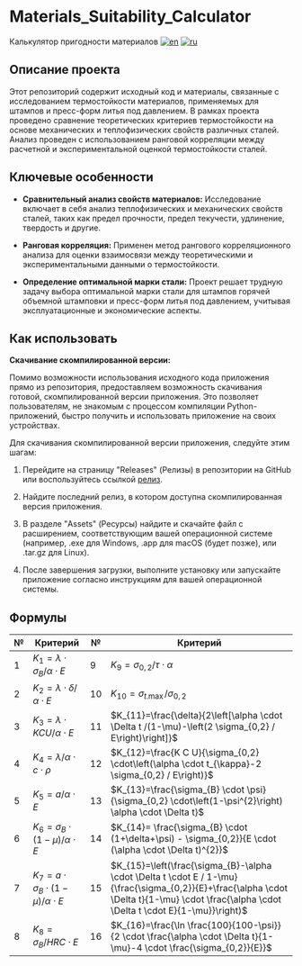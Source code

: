 # Materials_Suitability_Calculator
Калькулятор пригодности материалов
[![en](https://img.shields.io/badge/lang-en-red.svg)](https://github.com/teslaproduuction/Materials_Suitability_Calculator/blob/master/README_EN.md)
[![ru](https://img.shields.io/badge/lang-ru-yellow.svg)](https://github.com/teslaproduuction/Materials_Suitability_Calculator/blob/master/README.md)

## Описание проекта

Этот репозиторий содержит исходный код и материалы, связанные с исследованием термостойкости материалов, применяемых для штампов и пресс-форм литья под давлением. В рамках проекта проведено сравнение теоретических критериев термостойкости на основе механических и теплофизических свойств различных сталей. Анализ проведен с использованием ранговой корреляции между расчетной и экспериментальной оценкой термостойкости сталей.

## Ключевые особенности

- **Сравнительный анализ свойств материалов:** Исследование включает в себя анализ теплофизических и механических свойств сталей, таких как предел прочности, предел текучести, удлинение, твердость и другие.
  
- **Ранговая корреляция:** Применен метод рангового корреляционного анализа для оценки взаимосвязи между теоретическими и экспериментальными данными о термостойкости.

- **Определение оптимальной марки стали:** Проект решает трудную задачу выбора оптимальной марки стали для штампов горячей объемной штамповки и пресс-форм литья под давлением, учитывая эксплуатационные и экономические аспекты.

## Как использовать

**Скачивание скомпилированной версии:**

Помимо возможности использования исходного кода приложения прямо из репозитория, предоставляем возможность скачивания готовой, скомпилированной версии приложения. Это позволяет пользователям, не знакомым с процессом компиляции Python-приложений, быстро получить и использовать приложение на своих устройствах.

Для скачивания скомпилированной версии приложения, следуйте этим шагам:

1. Перейдите на страницу "Releases" (Релизы) в репозитории на GitHub или воспользуйтесь ссылкой [релиз](https://github.com/teslaproduuction/Materials_Suitability_Calculator/releases/).

2. Найдите последний релиз, в котором доступна скомпилированная версия приложения.

3. В разделе "Assets" (Ресурсы) найдите и скачайте файл с расширением, соответствующим вашей операционной системе (например, .exe для Windows, .app для macOS (будет позже), или .tar.gz для Linux).

4. После завершения загрузки, выполните установку или запускайте приложение согласно инструкциям для вашей операционной системы.


## Формулы

| № | Критерий | № | Критерий |
|---|----------|---|----------|
| 1 | $K_{1}=\lambda \cdot \sigma_{B} / \alpha \cdot E$ | 9 | $K_{9}=\sigma_{0,2} / \tau \cdot \alpha$ |
| 2 | $K_{2}=\lambda \cdot \delta / \alpha \cdot E$ | 10 | $K_{10}=\sigma_{t . \max } / \sigma_{0,2}$ |
| 3 | $K_{3}=\lambda \cdot K C U / \alpha \cdot E$ | 11 | $K_{11}=\frac{\delta}{2\left[\alpha \cdot \Delta t /(1-\mu)-\left(2 \sigma_{0,2} / E\right)\right]}$ |
| 4 | $K_{4}=\lambda / \alpha \cdot c \cdot \rho$ | 12 | $K_{12}=\frac{K C U}{\sigma_{0,2} \cdot\left(\alpha \cdot t_{\kappa}-2 \sigma_{0,2} / E\right)}$ |
| 5 | $K_{5}=a / \alpha \cdot E$ | 13 | $K_{13}=\frac{\sigma_{B} \cdot \psi}{\sigma_{0,2} \cdot\left(1-\psi^{2}\right) \alpha \cdot \Delta t}$ |
| 6 | $K_{6}=\sigma_{B} \cdot(1-\mu) / \alpha \cdot E$ | 14 | $K_{14}= \frac{\sigma_{B} \cdot (1+\delta+\psi) - \sigma_{0,2}}{E \cdot (\alpha \cdot \Delta t)^{2}}$ |
| 7 | $K_{7}=a \cdot \sigma_{B} \cdot(1-\mu) / \alpha \cdot E$ | 15 | $K_{15}=\left(\frac{\sigma_{B}-\alpha \cdot \Delta t \cdot E / 1-\mu}{\frac{\sigma_{0,2}}{E}+\frac{\alpha \cdot \Delta t}{1-\mu} \cdot \frac{\alpha \cdot \Delta t \cdot E}{1-\mu}}\right)$ |
| 8 | $K_{8}=\sigma_{B} / H R C \cdot E$ | 16 | $K_{16}=\frac{\ln \frac{100}{100-\psi}}{2 \cdot \frac{\alpha \cdot \Delta t}{1-\mu}-4 \cdot \frac{\sigma_{0,2}}{E}}$ |

